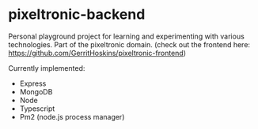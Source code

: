 # pixeltronic-backend

Personal playground project for learning and experimenting with various technologies.
Part of the pixeltronic domain. (check out the frontend here: https://github.com/GerritHoskins/pixeltronic-frontend)

Currently implemented:
- Express
- MongoDB
- Node
- Typescript
- Pm2 (node.js process manager) 
